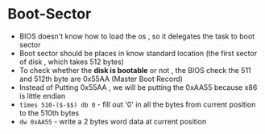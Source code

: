 # Boot-Sector
 - BIOS doesn't know how to load the os , so it delegates the task to boot sector
 - Boot sector should be places in know standard location (the first sector of disk , which takes 512 bytes)
 - To check whether the **disk is bootable** or not , the BIOS check the 511 and 512th byte are 0x55AA (Master Boot Record)
 - Instead of Putting 0x55AA , we will be putting the 0xAA55 because x86 is little endian
 - `times 510-($-$$) db 0` - fill out '0' in all the bytes from current position to the 510th bytes
 - `dw 0xAA55` - write a 2 bytes word data at current position